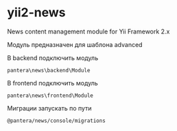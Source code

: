 # yii2-news
News content management module for Yii Framework 2.x

Модуль предназначен для шаблона advanced

В backend подключить модуль
```
pantera\news\backend\Module
```
В frontend подключить модуль 
```
pantera\news\frontend\Module
```
Миграции запускать по пути 
```
@pantera/news/console/migrations
```
